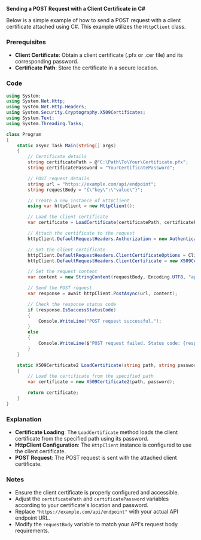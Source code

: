 **Sending a POST Request with a Client Certificate in C#**

Below is a simple example of how to send a POST request with a client certificate attached using C#. This example utilizes the `HttpClient` class.

### Prerequisites

- **Client Certificate**: Obtain a client certificate (.pfx or .cer file) and its corresponding password.
- **Certificate Path**: Store the certificate in a secure location.

### Code

```csharp
using System;
using System.Net.Http;
using System.Net.Http.Headers;
using System.Security.Cryptography.X509Certificates;
using System.Text;
using System.Threading.Tasks;

class Program
{
    static async Task Main(string[] args)
    {
        // Certificate details
        string certificatePath = @"C:\Path\To\Your\Certificate.pfx";
        string certificatePassword = "YourCertificatePassword";

        // POST request details
        string url = "https://example.com/api/endpoint";
        string requestBody = "{\"key\":\"value\"}";

        // Create a new instance of HttpClient
        using var httpClient = new HttpClient();

        // Load the client certificate
        var certificate = LoadCertificate(certificatePath, certificatePassword);

        // Attach the certificate to the request
        httpClient.DefaultRequestHeaders.Authorization = new AuthenticationHeaderValue("ClientCertificate");

        // Set the client certificate
        httpClient.DefaultRequestHeaders.ClientCertificateOptions = ClientCertificateOption.Manual;
        httpClient.DefaultRequestHeaders.ClientCertificate = new X509Certificate2(certificate);

        // Set the request content
        var content = new StringContent(requestBody, Encoding.UTF8, "application/json");

        // Send the POST request
        var response = await httpClient.PostAsync(url, content);

        // Check the response status code
        if (response.IsSuccessStatusCode)
        {
            Console.WriteLine("POST request successful.");
        }
        else
        {
            Console.WriteLine($"POST request failed. Status code: {response.StatusCode}");
        }
    }

    static X509Certificate2 LoadCertificate(string path, string password)
    {
        // Load the certificate from the specified path
        var certificate = new X509Certificate2(path, password);

        return certificate;
    }
}
```

### Explanation

- **Certificate Loading**: The `LoadCertificate` method loads the client certificate from the specified path using its password.
- **HttpClient Configuration**: The `HttpClient` instance is configured to use the client certificate.
- **POST Request**: The POST request is sent with the attached client certificate.

### Notes

- Ensure the client certificate is properly configured and accessible.
- Adjust the `certificatePath` and `certificatePassword` variables according to your certificate's location and password.
- Replace `"https://example.com/api/endpoint"` with your actual API endpoint URL.
- Modify the `requestBody` variable to match your API's request body requirements.